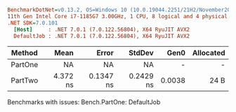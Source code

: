``` ini

BenchmarkDotNet=v0.13.2, OS=Windows 10 (10.0.19044.2251/21H2/November2021Update)
11th Gen Intel Core i7-1185G7 3.00GHz, 1 CPU, 8 logical and 4 physical cores
.NET SDK=7.0.101
  [Host]     : .NET 7.0.1 (7.0.122.56804), X64 RyuJIT AVX2
  DefaultJob : .NET 7.0.1 (7.0.122.56804), X64 RyuJIT AVX2


```
|  Method |     Mean |     Error |    StdDev |   Gen0 | Allocated |
|-------- |---------:|----------:|----------:|-------:|----------:|
| PartOne |       NA |        NA |        NA |      - |         - |
| PartTwo | 4.372 ns | 0.1347 ns | 0.2429 ns | 0.0038 |      24 B |

Benchmarks with issues:
  Bench<Solution>.PartOne: DefaultJob
